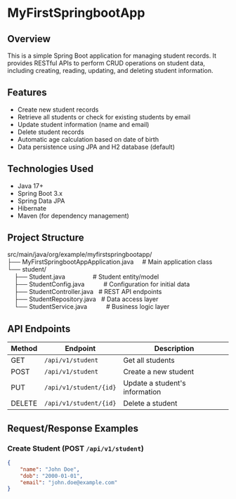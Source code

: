 # MyFirstSpringbootApp

## Overview

This is a simple Spring Boot application for managing student records. It provides RESTful APIs to perform CRUD operations on student data, including creating, reading, updating, and deleting student information.

## Features

- Create new student records  
- Retrieve all students or check for existing students by email  
- Update student information (name and email)  
- Delete student records  
- Automatic age calculation based on date of birth  
- Data persistence using JPA and H2 database (default)

## Technologies Used

- Java 17+  
- Spring Boot 3.x  
- Spring Data JPA  
- Hibernate  
- Maven (for dependency management)
  
## Project Structure

src/main/java/org/example/myfirstspringbootapp/<br>
├── MyFirstSpringbootAppApplication.java &nbsp;&nbsp;&nbsp;&nbsp;# Main application class<br>
└── student/<br>
&nbsp;&nbsp;&nbsp;&nbsp;├── Student.java &nbsp;&nbsp;&nbsp;&nbsp;&nbsp;&nbsp;&nbsp;&nbsp;&nbsp;&nbsp;&nbsp;&nbsp;&nbsp;&nbsp;&nbsp;# Student entity/model<br>
&nbsp;&nbsp;&nbsp;&nbsp;├── StudentConfig.java &nbsp;&nbsp;&nbsp;&nbsp;&nbsp;&nbsp;&nbsp;&nbsp;&nbsp;&nbsp;# Configuration for initial data<br>
&nbsp;&nbsp;&nbsp;&nbsp;├── StudentController.java &nbsp;&nbsp;# REST API endpoints<br>
&nbsp;&nbsp;&nbsp;&nbsp;├── StudentRepository.java &nbsp;&nbsp;# Data access layer<br>
&nbsp;&nbsp;&nbsp;&nbsp;└── StudentService.java &nbsp;&nbsp;&nbsp;&nbsp;&nbsp;&nbsp;&nbsp;&nbsp;&nbsp;&nbsp;# Business logic layer

## API Endpoints

| Method | Endpoint               | Description                   |
|--------|------------------------|-------------------------------|
| GET    | `/api/v1/student`      | Get all students              |
| POST   | `/api/v1/student`      | Create a new student          |
| PUT    | `/api/v1/student/{id}` | Update a student's information |
| DELETE | `/api/v1/student/{id}` | Delete a student              |

## Request/Response Examples

### Create Student (POST `/api/v1/student`)

```json
{
    "name": "John Doe",
    "dob": "2000-01-01",
    "email": "john.doe@example.com"
}


